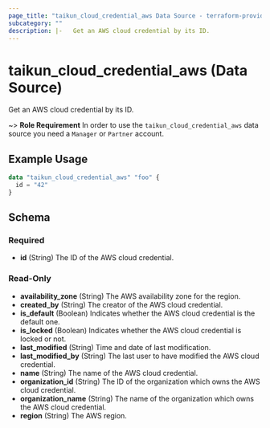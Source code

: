 ```yaml
---
page_title: "taikun_cloud_credential_aws Data Source - terraform-provider-taikun"
subcategory: ""
description: |-   Get an AWS cloud credential by its ID.
---
```


# taikun_cloud_credential_aws (Data Source)

Get an AWS cloud credential by its ID.

~> **Role Requirement** In order to use the `taikun_cloud_credential_aws` data source you need a `Manager` or `Partner` account.

## Example Usage

```terraform
data "taikun_cloud_credential_aws" "foo" {
  id = "42"
}
```

<!-- schema generated by tfplugindocs -->
## Schema

### Required

- **id** (String) The ID of the AWS cloud credential.

### Read-Only

- **availability_zone** (String) The AWS availability zone for the region.
- **created_by** (String) The creator of the AWS cloud credential.
- **is_default** (Boolean) Indicates whether the AWS cloud credential is the default one.
- **is_locked** (Boolean) Indicates whether the AWS cloud credential is locked or not.
- **last_modified** (String) Time and date of last modification.
- **last_modified_by** (String) The last user to have modified the AWS cloud credential.
- **name** (String) The name of the AWS cloud credential.
- **organization_id** (String) The ID of the organization which owns the AWS cloud credential.
- **organization_name** (String) The name of the organization which owns the AWS cloud credential.
- **region** (String) The AWS region.


